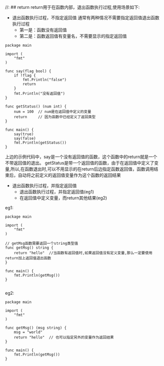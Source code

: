 //: ## return
return用于在函数内部，退出函数执行过程,使用场景如下:

* 退出函数执行过程，不指定返回值
通常有两种情况不需要指定返回值退出函数执行过程
	- 第一是：函数没有返回值
	- 第二是：函数返回值有变量名，不需要显示的指定返回值
```
package main

import (
	"fmt"
)

func say(flag bool) {
	if !flag {
		fmt.Println("false")
		return
	}
	fmt.Println("没有返回值")
}

func getStatus() (num int) {	
	num = 100  // num是在返回值中定义的变量
	return     // 因为函数中已经定义了返回类型
}

func main() {
	say(true)
	say(false)
	fmt.Println(getStatus())
}

```
上边的示例代码中，say是一个没有返回值的函数，这个函数中的return就是一个不带返回值的退出。
getStatus是带一个返回值的函数，由于在返回值中定义了变量,所以,在函数退出时,可以不用显示的在return后边指定函数返回值，函数调用结束后，自动将之前定义的返回值变量作为这个函数的返回结果

* 退出函数执行过程，并指定返回值
	- 退出函数执行过程，并指定返回值(eg1)
	- 在返回值中定义变量，而return其他结果(eg2)

eg1:
```
package main

import (
	"fmt"
)

// getMsg函数需要返回一个string类型值
func getMsg() string {
	return "hello"  //当函数有返回值时,如果返回值没有定义变量,那么一定要使用return加上返回值退出函数
}

func main() {
	fmt.Println(getMsg())
}


```

eg2:
```
package main

import (
	"fmt"
)

func getMsg() (msg string) {
	msg = "world"
	return "hello"  // 也可以指定另外的变量作为返回结果
}

func main() {
	fmt.Println(getMsg())
}

```	